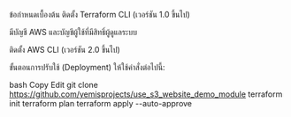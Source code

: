 ข้อกำหนดเบื้องต้น
ติดตั้ง Terraform CLI (เวอร์ชัน 1.0 ขึ้นไป)

มีบัญชี AWS และบัญชีผู้ใช้ที่มีสิทธิ์ผู้ดูแลระบบ

ติดตั้ง AWS CLI (เวอร์ชัน 2.0 ขึ้นไป)

ขั้นตอนการปรับใช้ (Deployment)
ให้ใช้คำสั่งต่อไปนี้:

bash
Copy
Edit
git clone https://github.com/yemisprojects/use_s3_website_demo_module 
terraform init
terraform plan
terraform apply --auto-approve 
